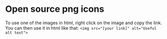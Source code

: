 # Open source png icons #

To use one of the images in html, right click on the image and copy the link. You can then use it in html like that:
```<img src="[your link]" alt="Useful alt text">```